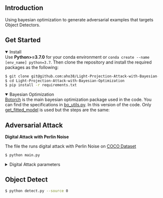 ## <div align='left'>Introduction</div>

Using bayesian optimization to generate adversarial examples that targets Object Detectors.

## <div align='left'>Get Started</div>

<details open>
  <summary>Install</summary>
  Use <strong>Python>=3.7.0</strong> for your conda environment or <code>conda create --name [env_name] python=3.7</code>. Then clone the repository and install the required packages as the following:
  
  ```bash
  $ git clone git@github.com:aho38/Light-Projection-Attack-with-Bayesian-Optimization.git
  $ cd Light-Projection-Attack-with-Bayesian-Optimization
  $ pip install -r requirements.txt
  ```
  
</details>


<details open>
  <summary> Bayesian Optimization</summary>
  <a href='https://botorch.org/'>Botorch</a> is the main bayesian optimization package used in the code. You can find the specifications in <a href='https://github.com/aho38/BO_OD_v3.2/blob/master/utils/bo_utils.py'>bo_utils.py</a>. In this version of the code. Only <a href='https://github.com/aho38/BO_OD_v3.2/blob/master/utils/bo_utils.py#L62'>get_fitted_model</a> is used but the steps are the same:
<ol>
  
 </ol>
  
</details>

## <div align='left'>Adversarial Attack</summary>

**Digital Attack with Perlin Noise**
  
The file the runs digital attack with Perlin Noise on <a href='https://cocodataset.org/#home'>COCO Dataset</a>

```bash
$ python main.py
```

<details close>
  <summary>Digital Attack parameters </summary>
  
  There are numbers of parameters can be adjusted.
  
  ``` python
  def parse_opt():
    parser = argparse.ArgumentParser(prog='val.py')
    parser.add_argument('--data', type=str, default='data/coco.yaml', help='dataset.yaml path')
    parser.add_argument('--weights', nargs='+', type=str, default='yolov5s.pt', help='model.pt path(s)')
    parser.add_argument('--batch-size', type=int, default=1, help='batch size')
    parser.add_argument('--imgsz', '--img', '--img-size', type=int, default=640, help='inference size (pixels)')
    parser.add_argument('--conf-thres', type=float, default=0.001, help='confidence threshold')
    parser.add_argument('--iou-thres', type=float, default=0.6, help='NMS IoU threshold')
    parser.add_argument('--task', default='val', help='train, val, test, speed or study')
    parser.add_argument('--device', default='', help='cuda device, i.e. 0 or 0,1,2,3 or cpu')
    parser.add_argument('--single-cls', action='store_true', help='treat as single-class dataset')
    parser.add_argument('--augment', action='store_true', help='augmented inference')
    parser.add_argument('--verbose', action='store_true', help='report mAP by class')
    parser.add_argument('--save-txt', action='store_true', help='save results to *.txt')
    parser.add_argument('--save-hybrid', action='store_true', help='save label+prediction hybrid results to *.txt')
    parser.add_argument('--save-conf', action='store_true', help='save confidences in --save-txt labels')
    parser.add_argument('--save-json', action='store_false', help='save a COCO-JSON results file')
    parser.add_argument('--project', default='runs/testing', help='save to project/name')
    parser.add_argument('--name', default='exp', help='save to project/name')
    parser.add_argument('--exist-ok', action='store_true', help='existing project/name ok, do not increment')
    parser.add_argument('--half', action='store_true', help='use FP16 half-precision inference')
    parser.add_argument('--att-type', type=str, default='mislabel-ml', help='types of attack')
    parser.add_argument('--start-count', type=int, default=0, help='number of start count usually 0-10')
    parser.add_argument('--num-count', type=int, default=5000, help='number of images that will be processed')
    parser.add_argument('--query-budget', type=int, default=20, help='number of queries we use')
    parser.add_argument('--norm', type=int, default=16, help='max norm of the image being perturbed')
    opt = parser.parse_args()
    opt.save_json |= opt.data.endswith('coco.yaml')
    opt.save_txt |= opt.save_hybrid
    opt.data = check_file(opt.data)  # check file
    return opt
  ```
  
</details>

## Object Detect

```bash
$ python detect.py --source 0
```
